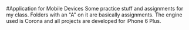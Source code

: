 #Application for Mobile Devices
Some practice stuff and assignments for my class. Folders with an "A" on it are basically assignments. The engine used is Corona and all projects are developed for iPhone 6 Plus.

